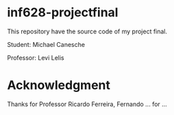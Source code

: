 # inf628-projectfinal
This repository have the source code of my project final.

Student: Michael Canesche

Professor: Levi Lelis

# Acknowledgment

Thanks for Professor Ricardo Ferreira, Fernando ... for ... 
